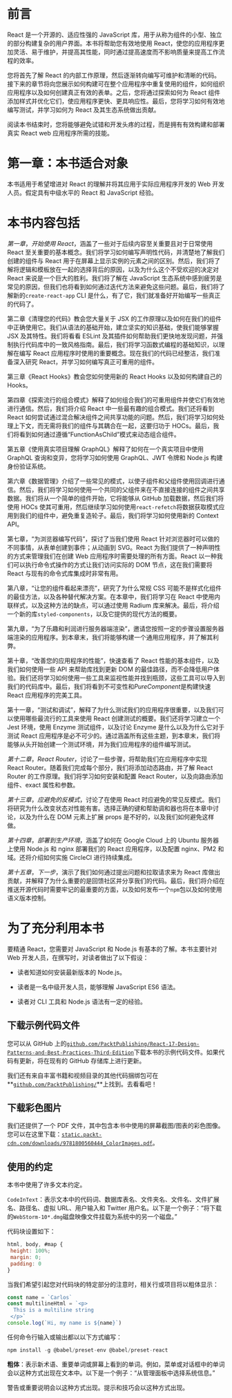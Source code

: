 # 前言

React 是一个开源的、适应性强的 JavaScript 库，用于从称为组件的小型、独立的部分构建复杂的用户界面。本书将帮助您有效地使用 React，使您的应用程序更加灵活、易于维护，并提高其性能，同时通过提高速度而不影响质量来提高工作流程的效率。

您将首先了解 React 的内部工作原理，然后逐渐转向编写可维护和清晰的代码。接下来的章节将向您展示如何构建可在整个应用程序中重复使用的组件，如何组织应用程序以及如何创建真正有效的表单。之后，您将通过探索如何为 React 组件添加样式并优化它们，使应用程序更快、更具响应性。最后，您将学习如何有效地编写测试，并学习如何为 React 及其生态系统做出贡献。

阅读本书结束时，您将能够避免试错和开发头疼的过程，而是拥有有效构建和部署真实 React web 应用程序所需的技能。

# 第一章：本书适合对象

本书适用于希望增进对 React 的理解并将其应用于实际应用程序开发的 Web 开发人员。假定具有中级水平的 React 和 JavaScript 经验。

# 本书内容包括

*第一章*，*开始使用 React*，涵盖了一些对于后续内容至关重要且对于日常使用 React 至关重要的基本概念。我们将学习如何编写声明性代码，并清楚地了解我们创建的组件与 React 用于在屏幕上显示实例的元素之间的区别。然后，我们将了解将逻辑和模板放在一起的选择背后的原因，以及为什么这个不受欢迎的决定对 React 来说是一个巨大的胜利。我们将了解在 JavaScript 生态系统中感到疲劳是常见的原因，但我们也将看到如何通过迭代方法来避免这些问题。最后，我们将了解新的`create-react-app` CLI 是什么，有了它，我们就准备好开始编写一些真正的代码了。

第二章《清理您的代码》教会您大量关于 JSX 的工作原理以及如何在我们的组件中正确使用它。我们从语法的基础开始，建立坚实的知识基础，使我们能够掌握 JSX 及其特性。我们将看看 ESLint 及其插件如何帮助我们更快地发现问题，并强制执行代码库中的一致风格指南。最后，我们将学习函数式编程的基础知识，以理解在编写 React 应用程序时使用的重要概念。现在我们的代码已经整洁，我们准备深入研究 React，并学习如何编写真正可重用的组件。

第三章《React Hooks》教会您如何使用新的 React Hooks 以及如何构建自己的 Hooks。

第四章《探索流行的组合模式》解释了如何组合我们的可重用组件并使它们有效地进行通信。然后，我们将介绍 React 中一些最有趣的组合模式。我们还将看到 React 如何尝试通过混合解决组件之间共享功能的问题。然后，我们将学习如何处理上下文，而无需将我们的组件与其耦合在一起，这要归功于 HOCs。最后，我们将看到如何通过遵循“FunctionAsChild”模式来动态组合组件。

第五章《使用真实项目理解 GraphQL》解释了如何在一个真实项目中使用 GraphQL 查询和变异，您将学习如何使用 GraphQL、JWT 令牌和 Node.js 构建身份验证系统。

第六章《数据管理》介绍了一些常见的模式，以使子组件和父组件使用回调进行通信。然后，我们将学习如何使用一个共同的父组件来在不直接连接的组件之间共享数据。我们将从一个简单的组件开始，它将能够从 GitHub 加载数据，然后我们将使用 HOCs 使其可重用，然后继续学习如何使用`react-refetch`将数据获取模式应用到我们的组件中，避免重复造轮子。最后，我们将学习如何使用新的 Context API。

第七章，“为浏览器编写代码”，探讨了当我们使用 React 针对浏览器时可以做的不同事情，从表单创建到事件；从动画到 SVG。React 为我们提供了一种声明性的方式来管理我们在创建 Web 应用程序时需要处理的所有方面。React 以一种我们可以执行命令式操作的方式让我们访问实际的 DOM 节点，这在我们需要将 React 与现有的命令式库集成时非常有用。

第八章，“让您的组件看起来漂亮”，研究了为什么常规 CSS 可能不是样式化组件的最佳方法，以及各种替代解决方案。在本章中，我们将学习在 React 中使用内联样式，以及这种方法的缺点，可以通过使用 Radium 库来解决。最后，将介绍一个新的库`styled-components`，以及它提供的现代方法的概要。

第九章，“为了乐趣和利润进行服务器端渲染”，邀请您按照一定的步骤设置服务器端渲染的应用程序。到本章末，我们将能够构建一个通用应用程序，并了解其利弊。

第十章，“改善您的应用程序的性能”，快速查看了 React 性能的基本组件，以及我们如何使用一些 API 来帮助库找到更新 DOM 的最佳路径，而不会降低用户体验。我们还将学习如何使用一些工具来监视性能并找到瓶颈，这些工具可以导入到我们的代码库中。最后，我们将看到不可变性和*PureComponent*是构建快速 React 应用程序的完美工具。

第十一章，“测试和调试”，解释了为什么测试我们的应用程序很重要，以及我们可以使用哪些最流行的工具来使用 React 创建测试的概要。我们还将学习建立一个 Jest 环境，使用 Enzyme 测试组件，以及讨论 Enzyme 是什么以及为什么它对于测试 React 应用程序是必不可少的。通过涵盖所有这些主题，到本章末，我们将能够从头开始创建一个测试环境，并为我们应用程序的组件编写测试。

*第十二章*，*React Router*，讨论了一些步骤，将帮助我们在应用程序中实现 React Router。随着我们完成每个部分，我们将添加动态路由，并了解 React Router 的工作原理。我们将学习如何安装和配置 React Router，以及向路由添加组件、exact 属性和参数。

*第十三章*，*应避免的反模式*，讨论了在使用 React 时应避免的常见反模式。我们将研究为什么改变状态对性能有害。选择正确的键和帮助调和器也将在本章中讨论，以及为什么在 DOM 元素上扩展 props 是不好的，以及我们如何避免这样做。

*第十四章*，*部署到生产环境*，涵盖了如何在 Google Cloud 上的 Ubuntu 服务器上使用 Node.js 和 nginx 部署我们的 React 应用程序，以及配置 nginx、PM2 和域。还将介绍如何实施 CircleCI 进行持续集成。

*第十五章*，*下一步*，演示了我们如何通过提出问题和拉取请求来为 React 库做出贡献，并解释了为什么重要的是回馈社区并分享我们的代码。最后，我们将介绍在推送开源代码时需要牢记的最重要的方面，以及如何发布一个`npm`包以及如何使用语义版本控制。

# 为了充分利用本书

要精通 React，您需要对 JavaScript 和 Node.js 有基本的了解。本书主要针对 Web 开发人员，在撰写时，对读者做出了以下假设：

+   读者知道如何安装最新版本的 Node.js。

+   读者是一名中级开发人员，能够理解 JavaScript ES6 语法。

+   读者对 CLI 工具和 Node.js 语法有一定的经验。

## 下载示例代码文件

您可以从 GitHub 上的[`github.com/PacktPublishing/React-17-Design-Patterns-and-Best-Practices-Third-Edition`](https://github.com/PacktPublishing/React-17-Design-Patterns-and-Best-Practices-Third-Edition)下载本书的示例代码文件。如果代码有更新，将在现有的 GitHub 存储库上进行更新。

我们还有来自丰富书籍和视频目录的其他代码捆绑包可在**[`github.com/PacktPublishing/`](https://github.com/PacktPublishing/)**上找到。去看看吧！

## 下载彩色图片

我们还提供了一个 PDF 文件，其中包含本书中使用的屏幕截图/图表的彩色图像。您可以在这里下载：[`static.packt-cdn.com/downloads/9781800560444_ColorImages.pdf`](https://static.packt-cdn.com/downloads/9781800560444_ColorImages.pdf)。

## 使用的约定

本书中使用了许多文本约定。

`CodeInText`：表示文本中的代码词、数据库表名、文件夹名、文件名、文件扩展名、路径名、虚拟 URL、用户输入和 Twitter 用户名。以下是一个例子：“将下载的`WebStorm-10*.dmg`磁盘映像文件挂载为系统中的另一个磁盘。”

代码块设置如下：

```jsx
html, body, #map {
 height: 100%; 
 margin: 0;
 padding: 0
}
```

当我们希望引起您对代码块的特定部分的注意时，相关行或项目将以粗体显示：

```jsx
const name = `Carlos`
const multilineHtml = `<p>
  This is a multiline string
 </p>`
console.log(`Hi, my name is ${name}`)
```

任何命令行输入或输出都以以下方式编写：

```jsx
npm install -g @babel/preset-env @babel/preset-react 
```

**粗体**：表示新术语、重要单词或屏幕上看到的单词。例如，菜单或对话框中的单词会以这种方式出现在文本中。以下是一个例子：“从管理面板中选择系统信息。”

警告或重要说明会以这种方式出现。提示和技巧会以这种方式出现。

